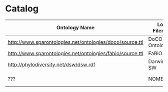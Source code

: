 # Catalog

Ontology Name | Local Filename | Web Address
--------------|----------------|------------
http://www.sparontologies.net/ontologies/doco/source.ttl | DoCO Ontology | `doco.ttl`
http://www.sparontologies.net/ontologies/fabio/source.ttl | FaBiO | `fabio.ttl`
http://phylodiversity.net/dsw/dsw.rdf | DarwinCore-SW | `dsw.ttl`
??? | NOMEN | ??? TODO